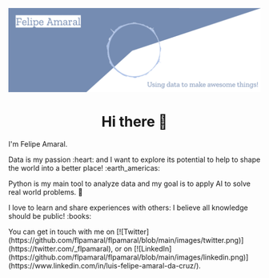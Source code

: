 ![Header](https://github.com/flpamaral/flpamaral/blob/main/images/cover.png "Header")

<h1 align='center'> Hi there 👋</h1>

<p align='left'>
I'm Felipe Amaral.
</p>
<p align='left'>
Data is my passion :heart: and I want to explore its potential to help to shape the world into a better place! :earth_americas:</p>
<p align='left'>
Python is my main tool to analyze data and my goal is to apply AI to solve real world problems. 🌱
</p>
<p align='left'>
I love to learn and share experiences with others: I believe all knowledge should be public! :books:
</p>
<p align='left'>
You can get in touch with me on [![Twitter](https://github.com/flpamaral/flpamaral/blob/main/images/twitter.png)](https://twitter.com/_flpamaral), or on [![LinkedIn](https://github.com/flpamaral/flpamaral/blob/main/images/linkedin.png)](https://www.linkedin.com/in/luis-felipe-amaral-da-cruz/).
</p>

